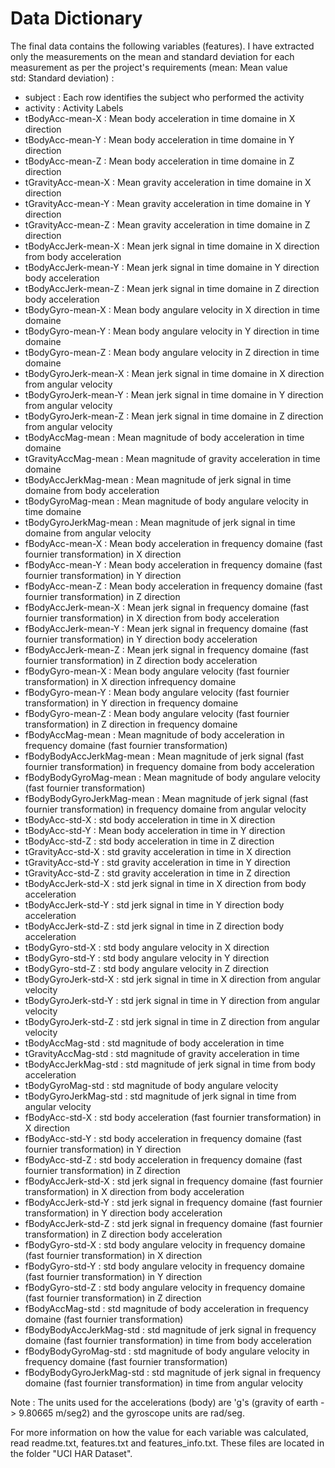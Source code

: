 # Data Dictionary

The final data contains the following variables (features). I have extracted only the measurements on the mean and standard deviation for each measurement as per the project's requirements (mean: Mean value			
std: Standard deviation) :

-	subject	: Each row identifies the subject who performed the activity
-	activity	: Activity Labels 
-	tBodyAcc-mean-X	: Mean body acceleration in time domaine in X direction
-	tBodyAcc-mean-Y	: Mean body acceleration in time domaine in Y direction
-	tBodyAcc-mean-Z	: Mean body acceleration in time domaine in Z direction
-	tGravityAcc-mean-X	: Mean gravity acceleration in time domaine in X direction
-	tGravityAcc-mean-Y	: Mean gravity acceleration in time domaine in Y direction
-	tGravityAcc-mean-Z	: Mean gravity acceleration in time domaine in Z direction
-	tBodyAccJerk-mean-X	: Mean jerk signal in time domaine in X direction from body acceleration
-	tBodyAccJerk-mean-Y	: Mean jerk signal in time domaine in Y direction body acceleration
-	tBodyAccJerk-mean-Z	: Mean jerk signal in time domaine in Z direction body acceleration
-	tBodyGyro-mean-X	: Mean body angulare velocity in X direction in time domaine
-	tBodyGyro-mean-Y	: Mean body angulare velocity in Y direction in time domaine
-	tBodyGyro-mean-Z	: Mean body angulare velocity in Z direction in time domaine
-	tBodyGyroJerk-mean-X	: Mean jerk signal in time domaine in X direction from angular velocity
-	tBodyGyroJerk-mean-Y	: Mean jerk signal in time domaine in Y direction from angular velocity
-	tBodyGyroJerk-mean-Z	: Mean jerk signal in time domaine in Z direction from angular velocity
-	tBodyAccMag-mean	: Mean magnitude of body acceleration in time domaine
-	tGravityAccMag-mean	: Mean magnitude of gravity acceleration in time domaine
-	tBodyAccJerkMag-mean	: Mean magnitude of jerk signal in time domaine from body acceleration
-	tBodyGyroMag-mean	: Mean magnitude of body angulare velocity in time domaine
-	tBodyGyroJerkMag-mean	: Mean magnitude of jerk signal in time domaine from angular velocity
-	fBodyAcc-mean-X	: Mean  body acceleration in frequency domaine (fast fournier transformation) in X direction 
-	fBodyAcc-mean-Y	: Mean body acceleration in frequency domaine (fast fournier transformation) in Y direction
-	fBodyAcc-mean-Z	: Mean body acceleration in frequency domaine (fast fournier transformation) in Z direction
-	fBodyAccJerk-mean-X	: Mean jerk signal in frequency domaine (fast fournier transformation) in X direction from body acceleration
-	fBodyAccJerk-mean-Y	: Mean jerk signal in frequency domaine (fast fournier transformation) in Y direction body acceleration
-	fBodyAccJerk-mean-Z	: Mean jerk signal in frequency domaine (fast fournier transformation) in Z direction body acceleration
-	fBodyGyro-mean-X	: Mean body angulare velocity (fast fournier transformation) in X direction infrequency domaine
-	fBodyGyro-mean-Y	: Mean body angulare velocity (fast fournier transformation) in Y direction in frequency domaine
-	fBodyGyro-mean-Z	: Mean body angulare velocity (fast fournier transformation) in Z direction in frequency domaine
-	fBodyAccMag-mean	: Mean magnitude of body acceleration in frequency domaine (fast fournier transformation)
-	fBodyBodyAccJerkMag-mean	: Mean magnitude of jerk signal (fast fournier transformation) in frequency domaine from body acceleration
-	fBodyBodyGyroMag-mean	: Mean magnitude of body angulare velocity (fast fournier transformation)
-	fBodyBodyGyroJerkMag-mean	: Mean magnitude of jerk signal (fast fournier transformation) in frequency domaine from angular velocity
-	tBodyAcc-std-X	: std  body acceleration in time in X direction
-	tBodyAcc-std-Y	: Mean body acceleration in time in Y direction
-	tBodyAcc-std-Z	: std body acceleration in time in Z direction
-	tGravityAcc-std-X	: std gravity acceleration in time  in X direction
-	tGravityAcc-std-Y	: std gravity acceleration in time in Y direction
-	tGravityAcc-std-Z	: std gravity acceleration in time in Z direction
-	tBodyAccJerk-std-X	: std jerk signal in time in X direction from body acceleration
-	tBodyAccJerk-std-Y	: std jerk signal in time in Y direction body acceleration
-	tBodyAccJerk-std-Z	: std jerk signal in time in Z direction body acceleration
-	tBodyGyro-std-X	: std body angulare velocity in X direction 
-	tBodyGyro-std-Y	: std body angulare velocity in Y direction 
-	tBodyGyro-std-Z	: std body angulare velocity in Z direction 
-	tBodyGyroJerk-std-X	: std jerk signal in time in X direction from angular velocity
-	tBodyGyroJerk-std-Y	: std jerk signal in time in Y direction from angular velocity
-	tBodyGyroJerk-std-Z	: std jerk signal in time in Z direction from angular velocity
-	tBodyAccMag-std	: std magnitude of body acceleration in time 
-	tGravityAccMag-std	: std magnitude of gravity acceleration in time
-	tBodyAccJerkMag-std	: std magnitude of jerk signal in time from body acceleration
-	tBodyGyroMag-std	: std magnitude of body angulare velocity
-	tBodyGyroJerkMag-std	: std magnitude of jerk signal in time from angular velocity
-	fBodyAcc-std-X	: std  body acceleration (fast fournier transformation) in X direction 
-	fBodyAcc-std-Y	: std body acceleration in frequency domaine (fast fournier transformation) in Y direction
-	fBodyAcc-std-Z	: std body acceleration in frequency domaine (fast fournier transformation) in Z direction
-	fBodyAccJerk-std-X	: std jerk signal in frequency domaine (fast fournier transformation) in X direction from body acceleration
-	fBodyAccJerk-std-Y	: std jerk signal in frequency domaine (fast fournier transformation) in Y direction body acceleration
-	fBodyAccJerk-std-Z	: std jerk signal in frequency domaine (fast fournier transformation) in Z direction body acceleration
-	fBodyGyro-std-X	: std body angulare velocity in frequency domaine  (fast fournier transformation) in X direction 
-	fBodyGyro-std-Y	: std body angulare velocity in frequency domaine (fast fournier transformation) in Y direction 
-	fBodyGyro-std-Z	: std body angulare velocity in frequency domaine (fast fournier transformation) in Z direction 
-	fBodyAccMag-std	: std magnitude of body acceleration in frequency domaine (fast fournier transformation)
-	fBodyBodyAccJerkMag-std	: std magnitude of jerk signal in frequency domaine (fast fournier transformation) in time from body acceleration
-	fBodyBodyGyroMag-std	: std magnitude of body angulare velocity in frequency domaine (fast fournier transformation)
-	fBodyBodyGyroJerkMag-std	: std magnitude of jerk signal in frequency domaine (fast fournier transformation) in time from angular velocity


Note : The units used for the accelerations (body) are 'g's (gravity of earth -> 9.80665 m/seg2) and the gyroscope units are rad/seg.			
			
For more information on how the value for each variable was calculated, read readme.txt, features.txt and features_info.txt. These files are located in the folder "UCI HAR Dataset".
